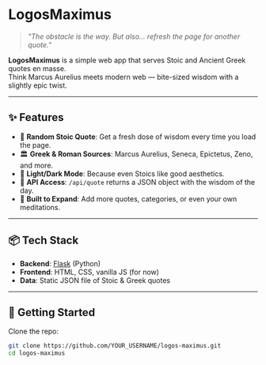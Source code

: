 # LogosMaximus

> *"The obstacle is the way. But also… refresh the page for another quote."*  

**LogosMaximus** is a simple web app that serves Stoic and Ancient Greek quotes en masse.  
Think Marcus Aurelius meets modern web — bite-sized wisdom with a slightly epic twist.  

---

## ✨ Features
- 🎲 **Random Stoic Quote**: Get a fresh dose of wisdom every time you load the page.
- 🏛️ **Greek & Roman Sources**: Marcus Aurelius, Seneca, Epictetus, Zeno, and more.
- 🌙 **Light/Dark Mode**: Because even Stoics like good aesthetics.
- 🔄 **API Access**: `/api/quote` returns a JSON object with the wisdom of the day.
- 🚀 **Built to Expand**: Add more quotes, categories, or even your own meditations.

---

## 📦 Tech Stack
- **Backend**: [Flask](https://flask.palletsprojects.com/) (Python)  
- **Frontend**: HTML, CSS, vanilla JS (for now)  
- **Data**: Static JSON file of Stoic & Greek quotes  

---

## 🚀 Getting Started

Clone the repo:
```bash
git clone https://github.com/YOUR_USERNAME/logos-maximus.git
cd logos-maximus
